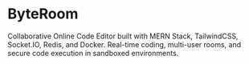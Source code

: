 # ByteRoom
Collaborative Online Code Editor built with MERN Stack, TailwindCSS, Socket.IO, Redis, and Docker. Real-time coding, multi-user rooms, and secure code execution in sandboxed environments.
